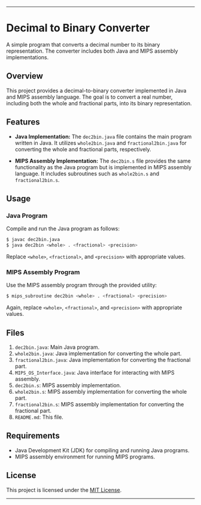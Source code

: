 ---

# Decimal to Binary Converter

A simple program that converts a decimal number to its binary representation. The converter includes both Java and MIPS assembly implementations.

## Overview

This project provides a decimal-to-binary converter implemented in Java and MIPS assembly language. The goal is to convert a real number, including both the whole and fractional parts, into its binary representation.

## Features

- **Java Implementation:** The `dec2bin.java` file contains the main program written in Java. It utilizes `whole2bin.java` and `fractional2bin.java` for converting the whole and fractional parts, respectively.

- **MIPS Assembly Implementation:** The `dec2bin.s` file provides the same functionality as the Java program but is implemented in MIPS assembly language. It includes subroutines such as `whole2bin.s` and `fractional2bin.s`.

## Usage

### Java Program

Compile and run the Java program as follows:

```bash
$ javac dec2bin.java
$ java dec2bin <whole> . <fractional> <precision>
```

Replace `<whole>`, `<fractional>`, and `<precision>` with appropriate values.

### MIPS Assembly Program

Use the MIPS assembly program through the provided utility:

```bash
$ mips_subroutine dec2bin <whole> . <fractional> <precision>
```

Again, replace `<whole>`, `<fractional>`, and `<precision>` with appropriate values.

## Files

1. `dec2bin.java`: Main Java program.
2. `whole2bin.java`: Java implementation for converting the whole part.
3. `fractional2bin.java`: Java implementation for converting the fractional part.
4. `MIPS_OS_Interface.java`: Java interface for interacting with MIPS assembly.
5. `dec2bin.s`: MIPS assembly implementation.
6. `whole2bin.s`: MIPS assembly implementation for converting the whole part.
7. `fractional2bin.s`: MIPS assembly implementation for converting the fractional part.
8. `README.md`: This file.

## Requirements

- Java Development Kit (JDK) for compiling and running Java programs.
- MIPS assembly environment for running MIPS programs.

## License

This project is licensed under the [MIT License](LICENSE).

---